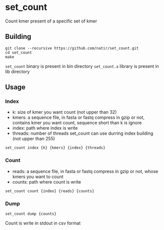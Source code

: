# set_count

Count kmer present of a specific set of kmer

## Building

```
git clone --recursive https://github.com/natir/set_count.git
cd set_count
make
```

`set_count` binary is present in bin directory `set_count.a` library is present in lib directory

## Usage

### Index

- k: size of kmer you want count (not upper than 32)
- kmers: a sequence file, in fasta or fastq compress in gzip or not, contains kmer you want count, sequence short than k is ignore
- index: path where index is write
- threads: number of threads set_count can use durring index building (not upper than 255)

```
set_count index {k} {kmers} {index} {threads}
```

### Count

- reads: a sequence file, in fasta or fastq compress in gzip or not, whose kmers you want to count
- counts: path where count is write

```
set_count count {index} {reads} {counts}
```

### Dump

```
set_count dump {counts}
```

Count is write in stdout in csv format
